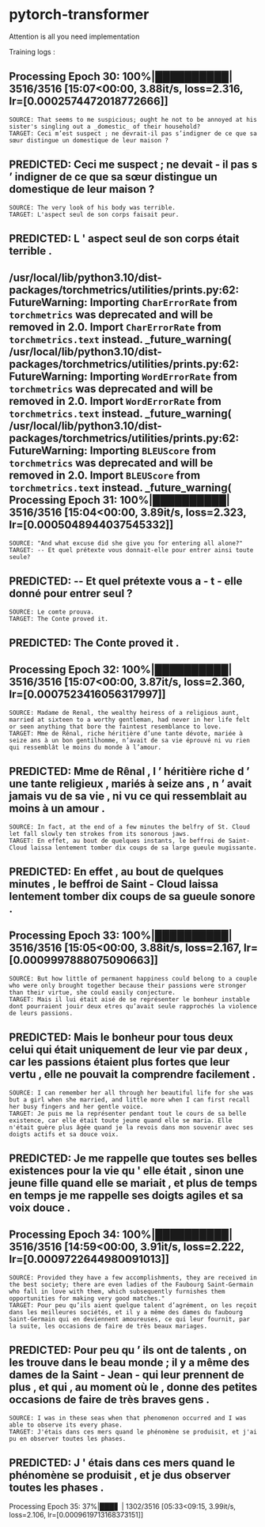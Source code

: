 # pytorch-transformer
Attention is all you need implementation

Training logs : 



Processing Epoch 30: 100%|██████████| 3516/3516 [15:07<00:00,  3.88it/s, loss=2.316,   lr=[0.0002574472018772666]]
--------------------------------------------------------------------------------
    SOURCE: That seems to me suspicious; ought he not to be annoyed at his sister's singling out a _domestic_ of their household?
    TARGET: Ceci m’est suspect ; ne devrait-il pas s’indigner de ce que sa sœur distingue un domestique de leur maison ?
 PREDICTED: Ceci me suspect ; ne devait - il pas s ’ indigner de ce que sa sœur distingue un domestique de leur maison ?
--------------------------------------------------------------------------------
    SOURCE: The very look of his body was terrible.
    TARGET: L'aspect seul de son corps faisait peur.
 PREDICTED: L ' aspect seul de son corps était terrible .
--------------------------------------------------------------------------------
/usr/local/lib/python3.10/dist-packages/torchmetrics/utilities/prints.py:62: FutureWarning: Importing `CharErrorRate` from `torchmetrics` was deprecated and will be removed in 2.0. Import `CharErrorRate` from `torchmetrics.text` instead.
  _future_warning(
/usr/local/lib/python3.10/dist-packages/torchmetrics/utilities/prints.py:62: FutureWarning: Importing `WordErrorRate` from `torchmetrics` was deprecated and will be removed in 2.0. Import `WordErrorRate` from `torchmetrics.text` instead.
  _future_warning(
/usr/local/lib/python3.10/dist-packages/torchmetrics/utilities/prints.py:62: FutureWarning: Importing `BLEUScore` from `torchmetrics` was deprecated and will be removed in 2.0. Import `BLEUScore` from `torchmetrics.text` instead.
  _future_warning(
Processing Epoch 31: 100%|██████████| 3516/3516 [15:04<00:00,  3.89it/s, loss=2.323,   lr=[0.0005048944037545332]]
--------------------------------------------------------------------------------
    SOURCE: "And what excuse did she give you for entering all alone?"
    TARGET: -- Et quel prétexte vous donnait-elle pour entrer ainsi toute seule?
 PREDICTED: -- Et quel prétexte vous a - t - elle donné pour entrer seul ?
--------------------------------------------------------------------------------
    SOURCE: Le comte prouva.
    TARGET: The Conte proved it.
 PREDICTED: The Conte proved it .
--------------------------------------------------------------------------------
Processing Epoch 32: 100%|██████████| 3516/3516 [15:07<00:00,  3.87it/s, loss=2.360,   lr=[0.0007523416056317997]]
--------------------------------------------------------------------------------
    SOURCE: Madame de Renal, the wealthy heiress of a religious aunt, married at sixteen to a worthy gentleman, had never in her life felt or seen anything that bore the faintest resemblance to love.
    TARGET: Mme de Rênal, riche héritière d’une tante dévote, mariée à seize ans à un bon gentilhomme, n’avait de sa vie éprouvé ni vu rien qui ressemblât le moins du monde à l’amour.
 PREDICTED: Mme de Rênal , l ’ héritière riche d ’ une tante religieux , mariés à seize ans , n ’ avait jamais vu de sa vie , ni vu ce qui ressemblait au moins à un amour .
--------------------------------------------------------------------------------
    SOURCE: In fact, at the end of a few minutes the belfry of St. Cloud let fall slowly ten strokes from its sonorous jaws.
    TARGET: En effet, au bout de quelques instants, le beffroi de Saint-Cloud laissa lentement tomber dix coups de sa large gueule mugissante.
 PREDICTED: En effet , au bout de quelques minutes , le beffroi de Saint - Cloud laissa lentement tomber dix coups de sa gueule sonore .
--------------------------------------------------------------------------------
Processing Epoch 33: 100%|██████████| 3516/3516 [15:05<00:00,  3.88it/s, loss=2.167,   lr=[0.0009997888075090663]]
--------------------------------------------------------------------------------
    SOURCE: But how little of permanent happiness could belong to a couple who were only brought together because their passions were stronger than their virtue, she could easily conjecture.
    TARGET: Mais il lui était aisé de se représenter le bonheur instable dont pourraient jouir deux etres qu’avait seule rapprochés la violence de leurs passions.
 PREDICTED: Mais le bonheur pour tous deux celui qui était uniquement de leur vie par deux , car les passions étaient plus fortes que leur vertu , elle ne pouvait la comprendre facilement .
--------------------------------------------------------------------------------
    SOURCE: I can remember her all through her beautiful life for she was but a girl when she married, and little more when I can first recall her busy fingers and her gentle voice.
    TARGET: Je puis me la représenter pendant tout le cours de sa belle existence, car elle était toute jeune quand elle se maria. Elle n'était guère plus âgée quand je la revois dans mon souvenir avec ses doigts actifs et sa douce voix.
 PREDICTED: Je me rappelle que toutes ses belles existences pour la vie qu ' elle était , sinon une jeune fille quand elle se mariait , et plus de temps en temps je me rappelle ses doigts agiles et sa voix douce .
--------------------------------------------------------------------------------
Processing Epoch 34: 100%|██████████| 3516/3516 [14:59<00:00,  3.91it/s, loss=2.222,   lr=[0.0009722644980091013]]
--------------------------------------------------------------------------------
    SOURCE: Provided they have a few accomplishments, they are received in the best society; there are even ladies of the Faubourg Saint-Germain who fall in love with them, which subsequently furnishes them opportunities for making very good matches."
    TARGET: Pour peu qu’ils aient quelque talent d’agrément, on les reçoit dans les meilleures sociétés, et il y a même des dames du faubourg Saint-Germain qui en deviennent amoureuses, ce qui leur fournit, par la suite, les occasions de faire de très beaux mariages.
 PREDICTED: Pour peu qu ’ ils ont de talents , on les trouve dans le beau monde ; il y a même des dames de la Saint - Jean - qui leur prennent de plus , et qui , au moment où le , donne des petites occasions de faire de très braves gens .
--------------------------------------------------------------------------------
    SOURCE: I was in these seas when that phenomenon occurred and I was able to observe its every phase.
    TARGET: J'étais dans ces mers quand le phénomène se produisit, et j'ai pu en observer toutes les phases.
 PREDICTED: J ' étais dans ces mers quand le phénomène se produisit , et je dus observer toutes les phases .
--------------------------------------------------------------------------------
Processing Epoch 35:  37%|███▋      | 1302/3516 [05:33<09:15,  3.99it/s, loss=2.106,   lr=[0.0009619713168373151]]

